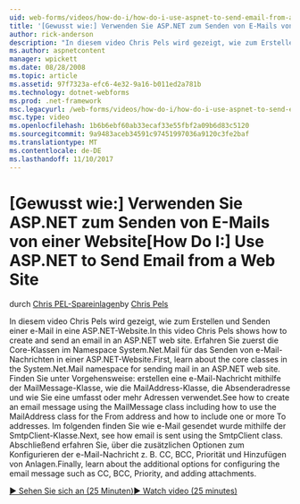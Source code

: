 ```yaml
---
uid: web-forms/videos/how-do-i/how-do-i-use-aspnet-to-send-email-from-a-web-site
title: '[Gewusst wie:] Verwenden Sie ASP.NET zum Senden von E-Mails von einer Website | Microsoft Docs'
author: rick-anderson
description: "In diesem video Chris Pels wird gezeigt, wie zum Erstellen und Senden einer e-Mail in eine ASP.NET-Website. Lernen Sie zunächst die Kernklassen in der System.Net.Mail Namespace f..."
ms.author: aspnetcontent
manager: wpickett
ms.date: 08/28/2008
ms.topic: article
ms.assetid: 97f7323a-efc6-4e32-9a16-b011ed2a781b
ms.technology: dotnet-webforms
ms.prod: .net-framework
msc.legacyurl: /web-forms/videos/how-do-i/how-do-i-use-aspnet-to-send-email-from-a-web-site
msc.type: video
ms.openlocfilehash: 1b6b6ebf60ab33ecaf33e55fbf2a09b6d83c5120
ms.sourcegitcommit: 9a9483aceb34591c97451997036a9120c3fe2baf
ms.translationtype: MT
ms.contentlocale: de-DE
ms.lasthandoff: 11/10/2017
---
```

<a name="how-do-i-use-aspnet-to-send-email-from-a-web-site"></a><span data-ttu-id="8ebbd-104">[Gewusst wie:] Verwenden Sie ASP.NET zum Senden von E-Mails von einer Website</span><span class="sxs-lookup"><span data-stu-id="8ebbd-104">[How Do I:] Use ASP.NET to Send Email from a Web Site</span></span>
====================
<span data-ttu-id="8ebbd-105">durch [Chris PEL-Spareinlagen](https://twitter.com/chrispels)</span><span class="sxs-lookup"><span data-stu-id="8ebbd-105">by [Chris Pels](https://twitter.com/chrispels)</span></span>

<span data-ttu-id="8ebbd-106">In diesem video Chris Pels wird gezeigt, wie zum Erstellen und Senden einer e-Mail in eine ASP.NET-Website.</span><span class="sxs-lookup"><span data-stu-id="8ebbd-106">In this video Chris Pels shows how to create and send an email in an ASP.NET web site.</span></span> <span data-ttu-id="8ebbd-107">Erfahren Sie zuerst die Core-Klassen im Namespace System.Net.Mail für das Senden von e-Mail-Nachrichten in einer ASP.NET-Website.</span><span class="sxs-lookup"><span data-stu-id="8ebbd-107">First, learn about the core classes in the System.Net.Mail namespace for sending mail in an ASP.NET web site.</span></span> <span data-ttu-id="8ebbd-108">Finden Sie unter Vorgehensweise: erstellen eine e-Mail-Nachricht mithilfe der MailMessage-Klasse, wie die MailAddress-Klasse, die Absenderadresse und wie Sie eine umfasst oder mehr Adressen verwendet.</span><span class="sxs-lookup"><span data-stu-id="8ebbd-108">See how to create an email message using the MailMessage class including how to use the MailAddress class for the From address and how to include one or more To addresses.</span></span> <span data-ttu-id="8ebbd-109">Im folgenden finden Sie wie e-Mail gesendet wurde mithilfe der SmtpClient-Klasse.</span><span class="sxs-lookup"><span data-stu-id="8ebbd-109">Next, see how email is sent using the SmtpClient class.</span></span> <span data-ttu-id="8ebbd-110">Abschließend erfahren Sie, über die zusätzlichen Optionen zum Konfigurieren der e-Mail-Nachricht z. B. CC, BCC, Priorität und Hinzufügen von Anlagen.</span><span class="sxs-lookup"><span data-stu-id="8ebbd-110">Finally, learn about the additional options for configuring the email message such as CC, BCC, Priority, and adding attachments.</span></span>

[<span data-ttu-id="8ebbd-111">&#9654; Sehen Sie sich an (25 Minuten)</span><span class="sxs-lookup"><span data-stu-id="8ebbd-111">&#9654; Watch video (25 minutes)</span></span>](https://channel9.msdn.com/Blogs/ASP-NET-Site-Videos/how-do-i-use-aspnet-to-send-email-from-a-web-site)

